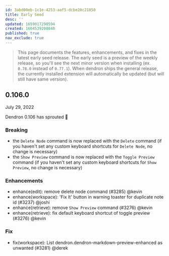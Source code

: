```yaml
---
id: 3abd00eb-1c1e-4253-aaf5-dcbe20c21850
title: Early Seed
desc: ''
updated: 1659017290594
created: 1604539200840
published: true
nav_exclude: true
---
```


> This page documents the features, enhancements, and fixes in the latest early seed release. The early seed is a preview of the weekly release, so you'll see the next minor version when installing (ex. `0.78.0` instead of `0.77.1`). When dendron ships the general release, the currently installed extension will automatically be updated (but will still have same version).

## 0.106.0
July 29, 2022

Dendron 0.106 has sprouted 🌱

### Breaking

- the `Delete Node` command is now replaced with the `Delete` command (if you haven't set any custom keyboard shortcuts for `Delete Node`, no change is necessary)
- the `Show Preview` command is now replaced with the `Toggle Preview` command (if you haven't set any custom keyboard shortcuts for `Show Preview`, no change is necessary)

### Enhancements
- enhance(edit): remove delete node command (#3285) @kevin
- enhance(workspace): 'Fix It' button in warning toaster for duplicate note id (#3237) @joshi
- enhance(retrieve): remove `Show Preview` command (#3276) @kevin
- enhance(retrieve): fix default keyboard shortcut of toggle preview (#3276) @kevin

### Fix
- fix(workspace): List dendron.dendron-markdown-preview-enhanced as unwanted (#3281) @derek